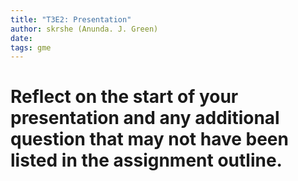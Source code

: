 ```yaml
---
title: "T3E2: Presentation"
author: skrshe (Anunda. J. Green)
date:
tags: gme
---
```


# Reflect on the start of your presentation and any additional question that may not have been listed in the assignment outline.
